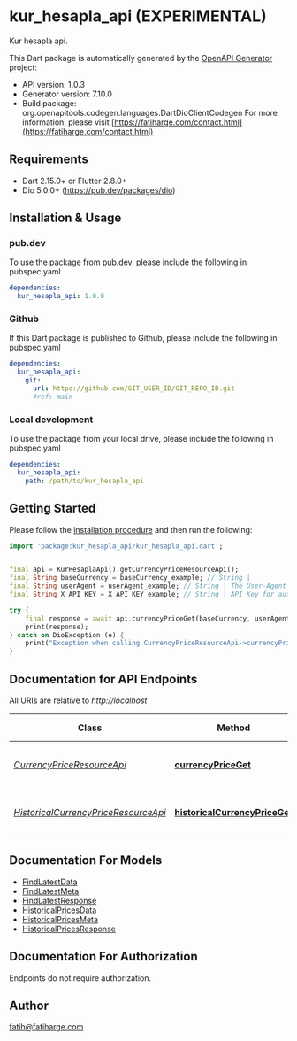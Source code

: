 # kur_hesapla_api (EXPERIMENTAL)
Kur hesapla api.

This Dart package is automatically generated by the [OpenAPI Generator](https://openapi-generator.tech) project:

- API version: 1.0.3
- Generator version: 7.10.0
- Build package: org.openapitools.codegen.languages.DartDioClientCodegen
For more information, please visit [https://fatiharge.com/contact.html](https://fatiharge.com/contact.html)

## Requirements

* Dart 2.15.0+ or Flutter 2.8.0+
* Dio 5.0.0+ (https://pub.dev/packages/dio)

## Installation & Usage

### pub.dev
To use the package from [pub.dev](https://pub.dev), please include the following in pubspec.yaml
```yaml
dependencies:
  kur_hesapla_api: 1.0.0
```

### Github
If this Dart package is published to Github, please include the following in pubspec.yaml
```yaml
dependencies:
  kur_hesapla_api:
    git:
      url: https://github.com/GIT_USER_ID/GIT_REPO_ID.git
      #ref: main
```

### Local development
To use the package from your local drive, please include the following in pubspec.yaml
```yaml
dependencies:
  kur_hesapla_api:
    path: /path/to/kur_hesapla_api
```

## Getting Started

Please follow the [installation procedure](#installation--usage) and then run the following:

```dart
import 'package:kur_hesapla_api/kur_hesapla_api.dart';


final api = KurHesaplaApi().getCurrencyPriceResourceApi();
final String baseCurrency = baseCurrency_example; // String | 
final String userAgent = userAgent_example; // String | The User-Agent header of the request
final String X_API_KEY = X_API_KEY_example; // String | API Key for authentication

try {
    final response = await api.currencyPriceGet(baseCurrency, userAgent, X_API_KEY);
    print(response);
} catch on DioException (e) {
    print("Exception when calling CurrencyPriceResourceApi->currencyPriceGet: $e\n");
}

```

## Documentation for API Endpoints

All URIs are relative to *http://localhost*

Class | Method | HTTP request | Description
------------ | ------------- | ------------- | -------------
[*CurrencyPriceResourceApi*](doc/CurrencyPriceResourceApi.md) | [**currencyPriceGet**](doc/CurrencyPriceResourceApi.md#currencypriceget) | **GET** /currency-price | Find the latest currency price
[*HistoricalCurrencyPriceResourceApi*](doc/HistoricalCurrencyPriceResourceApi.md) | [**historicalCurrencyPriceGet**](doc/HistoricalCurrencyPriceResourceApi.md#historicalcurrencypriceget) | **GET** /historical-currency-price | Fetch historical currency prices


## Documentation For Models

 - [FindLatestData](doc/FindLatestData.md)
 - [FindLatestMeta](doc/FindLatestMeta.md)
 - [FindLatestResponse](doc/FindLatestResponse.md)
 - [HistoricalPricesData](doc/HistoricalPricesData.md)
 - [HistoricalPricesMeta](doc/HistoricalPricesMeta.md)
 - [HistoricalPricesResponse](doc/HistoricalPricesResponse.md)


## Documentation For Authorization

Endpoints do not require authorization.


## Author

fatih@fatiharge.com

